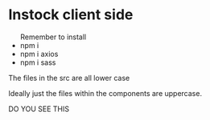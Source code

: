 # Instock client side

<ul>Remember to install

<li>npm i</li>
<li>npm i axios</li>
<li>npm i sass</li>

</ul>

<p>The files in the src are all lower case</p>
<p>Ideally just the files within the components are uppercase.</p>

DO YOU SEE THIS
